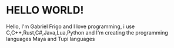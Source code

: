 # HELLO WORLD!
Hello, I'm Gabriel Frigo and I love programming, i use C,C++,Rust,C#,Java,Lua,Python and I'm creating the programming languages Maya and Tupi languages
